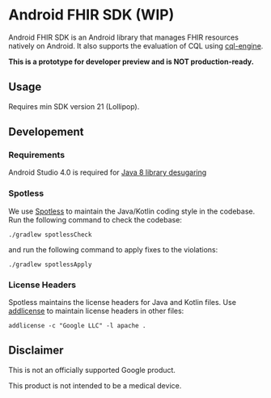 # Android FHIR SDK (WIP)

Android FHIR SDK is an Android library that manages FHIR resources natively on Android. It also
supports the evaluation of CQL using [cql-engine](https://github.com/DBCG/cql_engine).

**This is a prototype for developer preview and is NOT production-ready.**

## Usage

Requires min SDK version 21 (Lollipop).

## Developement

### Requirements

Android Studio 4.0 is required for [Java 8 library desugaring](https://developer.android.com/studio/preview/features#j8-desugar)

### Spotless

We use [Spotless](https://github.com/diffplug/spotless/tree/master/plugin-gradle) to maintain the
Java/Kotlin coding style in the codebase. Run the following command to check the codebase:

```
./gradlew spotlessCheck
```

and run the following command to apply fixes to the violations:

```
./gradlew spotlessApply
```

### License Headers

Spotless maintains the license headers for Java and Kotlin files. Use
[addlicense](https://github.com/google/addlicense) to maintain license headers in other files:

```
addlicense -c "Google LLC" -l apache .
```

## Disclaimer

This is not an officially supported Google product.

This product is not intended to be a medical device.